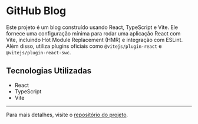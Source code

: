 # GitHub Blog

Este projeto é um blog construído usando React, TypeScript e Vite.
Ele fornece uma configuração mínima para rodar uma aplicação React com Vite, incluindo Hot Module Replacement (HMR) e integração com ESLint.
Além disso, utiliza plugins oficiais como `@vitejs/plugin-react` e `@vitejs/plugin-react-swc`.

## Tecnologias Utilizadas

- React
- TypeScript
- Vite

---

Para mais detalhes, visite o [repositório do projeto](https://github.com/leonardobolfarini/github-blog).
